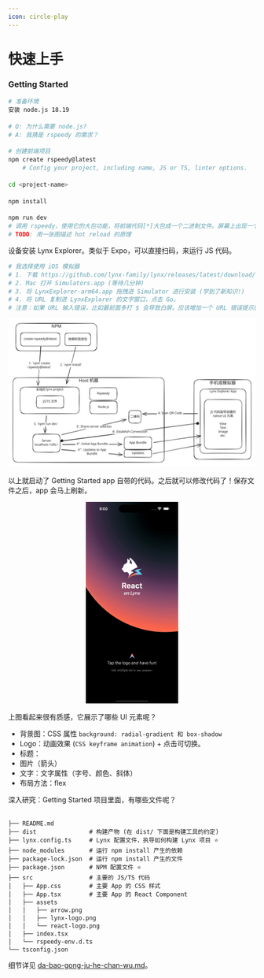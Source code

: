 ```yaml
---
icon: circle-play
---
```


# 快速上手

### Getting Started

```bash
# 准备环境
安装 node.js 18.19 

# Q: 为什么需要 node.js? 
# A: 我猜是 rspeedy 的需求？

# 创建前端项目
npm create rspeedy@latest
    # Config your project, including name, JS or TS, linter options. 

cd <project-name>

npm install

npm run dev
# 调用 rspeedy，使用它的大包功能，将前端代码[*]大包成一个二进制文件。屏幕上出现一个二维码。
# TODO: 用一张图描述 hot reload 的原理
```

设备安装 Lynx Explorer。类似于 Expo，可以直接扫码，来运行 JS 代码。

```bash
# 我选择使用 iOS 模拟器
# 1. 下载 https://github.com/lynx-family/lynx/releases/latest/download/LynxExplorer-arm64.app.tar.gz 并解压
# 2. Mac 打开 Simulators.app (等待几分钟) 
# 3. 将 LynxExplorer-arm64.app 拖拽进 Simulator 进行安装 (学到了新知识!)
# 4. 将 URL 复制进 LynxExplorer 的文字窗口，点击 Go。
# 注意：如果 URL 输入错误，比如最前面多打 $ 会导致白屏。应该增加一个 URL 错误提示窗口。
```

<img src=".gitbook/assets/file.excalidraw (1).svg" alt="" class="gitbook-drawing">

以上就启动了 Getting Started app 自带的代码。之后就可以修改代码了！保存文件之后，app 会马上刷新。

<div align="center"><figure><img src=".gitbook/assets/lynx-ezgif.com-video-to-gif-converter.gif" alt="" width="188"><figcaption></figcaption></figure></div>

上图看起来很有质感，它展示了哪些 UI 元素呢？

* 背景图：CSS 属性 `background: radial-gradient 和 box-shadow`
* Logo：动画效果 (`CSS keyframe animation`) + 点击可切换。
* 标题：
* 图片（箭头）
* 文字：文字属性（字号、颜色、斜体）
* 布局方法：flex



深入研究：Getting Started 项目里面，有哪些文件呢？

```

├── README.md
├── dist               # 构建产物 (在 dist/ 下面是构建工具的约定)
├── lynx.config.ts     # Lynx 配置文件，执导如何构建 Lynx 项目 ⭐️
├── node_modules       # 运行 npm install 产生的依赖
├── package-lock.json  # 运行 npm install 产生的文件
├── package.json       # NPM 配置文件 ⭐️
├── src                # 主要的 JS/TS 代码
│   ├── App.css        # 主要 App 的 CSS 样式
│   ├── App.tsx        # 主要 App 的 React Component
│   ├── assets
│   │   ├── arrow.png
│   │   ├── lynx-logo.png
│   │   └── react-logo.png
│   ├── index.tsx
│   └── rspeedy-env.d.ts
└── tsconfig.json      
```

细节详见 [da-bao-gong-ju-he-chan-wu.md](kua-ping-tai-ui-kai-fa/da-bao-gong-ju-he-chan-wu.md "mention")。

